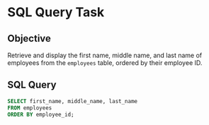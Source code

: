 # SQL Query Task

## Objective
Retrieve and display the first name, middle name, and last name of employees from the `employees` table, ordered by their employee ID.

## SQL Query

```sql
SELECT first_name, middle_name, last_name 
FROM employees
ORDER BY employee_id;
